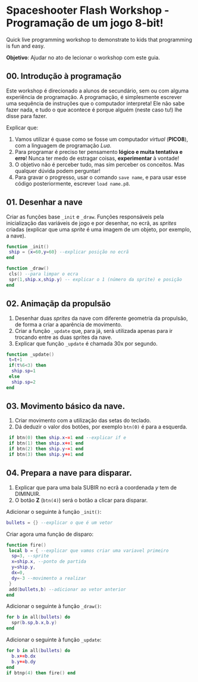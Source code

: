# Spaceshooter Flash Workshop - Programação de um jogo 8-bit!
Quick live programming workshop to demonstrate to kids that programming is fun and easy.

**Objetivo**: Ajudar no ato de lecionar o workshop com este guia.

## 00. Introdução à programação

Este workshop é direcionado a alunos de secundário, sem ou com alguma experiência de programação. A programação, é simplesmente escrever uma sequência de instruções que o computador interpreta! Ele não sabe fazer nada, e tudo o que acontece é porque alguém (neste caso tu!) lhe disse para fazer.

Explicar que:
1. Vamos utilizar é quase como se fosse um computador *virtual* (**PICO8**), com a linguagem de programação *Lua*.
2. Para programar é preciso ter pensamento **lógico e muita tentativa e erro**! Nunca ter medo de estragar coisas, **experimentar** à vontade!
3. O objetivo não é perceber tudo, mas sim perceber os conceitos. Mas qualquer dúvida podem perguntar!
4. Para gravar o progresso, usar o comando `save name`, e para usar esse código posteriormente, escrever `load name.p8`. 

## 01. Desenhar a nave

Criar as funções base `_init` e `_draw`. Funções responsáveis pela inicialização das variáveis de jogo e por desenhar, no ecrã, as *sprites* criadas (explicar que uma *sprite* é uma imagem de um objeto, por exemplo, a nave).

```lua
function _init()
 ship = {x=60,y=60} --explicar posição no ecrã
end

function _draw()
 cls() --para limpar o ecra
 spr(1,ship.x,ship.y) -- explicar o 1 (número da sprite) e posição
end
```

## 02. Animaçãp da propulsão

1. Desenhar duas *sprites* da nave com diferente geometria da propulsão, de forma a criar a aparência de movimento. 
2. Criar a função `_update` que, para já, será utilizada apenas para ir trocando entre as duas sprites da nave.
3. Explicar que função `_update` é chamada 30x por segundo.

```lua
function _update()
 t=t+1
 if(t%6<3) then
  ship.sp=1
 else
  ship.sp=2
end
```

## 03. Movimento básico da nave.

1. Criar movimento com a utilização das setas do teclado.
2. Dá deduzir o valor dos botões, por exemplo `btn(0)` é para a esquerda. 

```lua
 if btn(0) then ship.x-=1 end --explicar if e 
 if btn(1) then ship.x+=1 end
 if btn(2) then ship.y-=1 end
 if btn(3) then ship.y+=1 end
```
  
## 04. Prepara a nave para disparar.

1. Explicar que para uma bala SUBIR no ecrã a coordenada *y* tem de DIMINUIR. 
2. O botão **Z** (`btn(4)`) será o botão a clicar para disparar.

Adicionar o seguinte à função `_init()`:
```lua
bullets = {} --explicar o que é um vetor
```

Criar agora uma função de disparo:
```lua
function fire()
 local b = { --explicar que vamos criar uma variavel primeiro
  sp=3, --sprite
  x=ship.x, --ponto de partida
  y=ship.y,
  dx=0,
  dy=-3 --movimento a realizar
 }
 add(bullets,b) --adicionar ao vetor anterior
end
```

Adicionar o seguinte à função `_draw()`:
```lua
for b in all(bullets) do 
  spr(b.sp,b.x,b.y)
end
```

Adicionar o seguinte à função `_update`:
```lua
for b in all(bullets) do
  b.x+=b.dx
  b.y+=b.dy
end
if btnp(4) then fire() end
```

